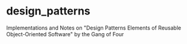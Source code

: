 # design_patterns
Implementations and Notes on "Design Patterns Elements of Reusable Object-Oriented Software" by the Gang of Four

